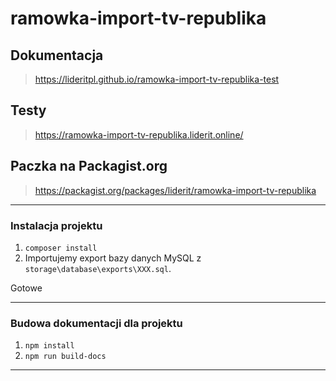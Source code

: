 # ramowka-import-tv-republika

## Dokumentacja
> https://lideritpl.github.io/ramowka-import-tv-republika-test

## Testy
> https://ramowka-import-tv-republika.liderit.online/

## Paczka na Packagist.org
> https://packagist.org/packages/liderit/ramowka-import-tv-republika

---

### Instalacja projektu
1. `composer install`
2. Importujemy export bazy danych MySQL z `storage\database\exports\XXX.sql`.

Gotowe

---

### Budowa dokumentacji dla projektu

1. `npm install`
2. `npm run build-docs`

---